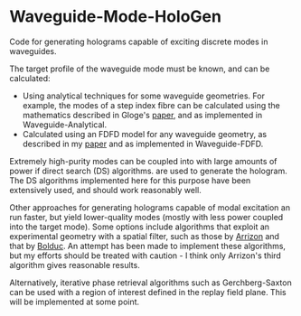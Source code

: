 # Waveguide-Mode-HoloGen

Code for generating holograms capable of exciting discrete modes in waveguides. 

The target profile of the waveguide mode must be known, and can be calculated:
- Using analytical techniques for some waveguide geometries. For example, the modes of a step index fibre can be calculated using the mathematics described in Gloge's [paper](https://doi.org/10.1364/AO.10.002252), and as implemented in Waveguide-Analytical.
- Calculated using an FDFD model for any waveguide geometry, as described in my [paper](https://doi.org/10.1109/JLT.2021.3124469) and as implemented in Waveguide-FDFD.

Extremely high-purity modes can be coupled into with large amounts of power if direct search (DS) algorithms. are used to generate the hologram. The DS algorithms implemented here for this purpose have been extensively used, and should work reasonably well.

Other approaches for generating holograms capable of modal excitation an run faster, but yield lower-quality modes (mostly with less power coupled into the target mode). Some options include algorithms that exploit an experimental geometry with a spatial filter, such as those by [Arrizon](https://doi.org/10.1364/JOSAA.24.003500) and that by [Bolduc](https://doi.org/10.1364/OL.38.003546). An attempt has been made to implement these algorithms, but my efforts should be treated with caution - I think only Arrizon's third algorithm gives reasonable results.

Alternatively, iterative phase retrieval algorithms such as Gerchberg-Saxton can be used with a region of interest defined in the replay field plane. This will be implemented at some point.
